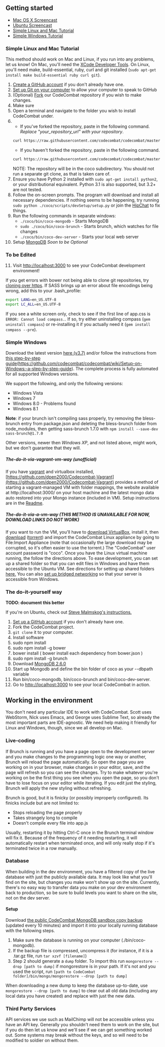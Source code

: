 ## <a name="getting_started"></a> Getting started 

* [Mac OS X Screencast](https://www.youtube.com/watch?v=fom1ksXSbKM)
* [Ubuntu Screencast](http://youtu.be/usN85KSiWUM)
* [Simple Linux and Mac Tutorial](#simplelinux)
* [Simple Windows Tutorial](#simplewindows)

### <a name="simplelinux"></a> Simple Linux and Mac Tutorial

This method should work on Mac and Linux, if you run into any problems, let us know!  On Mac, you'll need the [XCode Developer Tools](http://itunes.apple.com/us/app/xcode/id497799835?ls=1&mt=12).  On Linux, you'll need make, build-essential, ruby, curl and git installed (`sudo apt-get install make build-essential ruby curl git`).

1. [Create a GitHub account](https://github.com/join) if you don't already have one.
2. [Set up Git on your computer](https://help.github.com/articles/set-up-git/) to allow your computer to speak to GitHub
3. (Optional) [Fork](https://github.com/codecombat/codecombat/fork) our CodeCombat repository if you wish to make changes.
4. Make sure
5. Open a terminal and navigate to the folder you wish to install CodeCombat under.
6. * If you've forked the repository, paste in the following command.  *Replace "your_repository_url" with your repository*.
    ```bash
    curl https://raw.githubusercontent.com/codecombat/codecombat/master/scripts/devSetup/bootstrap.sh | bash -s your_repository_url
    ```
   * If you haven't forked the repository, paste in the following command.
    ```bash
    curl https://raw.githubusercontent.com/codecombat/codecombat/master/scripts/devSetup/bootstrap.sh | bash
    ```
    NOTE: The repository will be in the coco subdirectory.  You should not run a separate git clone, as that is taken care of.
7. Ensure you have Python 2 installed with `sudo apt-get install python2`, or your distributional equivalent.  Python 3.1 is also supported, but 3.2+ are not tested.
8. Follow the on-screen prompts.  The program will download and install all necessary dependencies.  If nothing seems to be happening, try running `sudo python ./coco/scripts/devSetup/setup.py` or join the [HipChat](www.hipchat.com/g3plnOKqa) to fix things.
9.  Run the following commands in separate windows:
    * `./coco/bin/coco-mongodb` - Starts MongoDB
    * `sudo ./coco/bin/coco-brunch` - Starts brunch, which watches for file changes 
    * `./coco/bin/coco-dev-server` - Starts your local web server
10. Setup [MongoDB](#MongoDB) *Soon to be Optional*
### To be Edited
11. Visit [http://localhost:3000](http://localhost:3000) to see your CodeCombat development environment!

If you get errors with bower not being able to clone git repositories, try [cloning over https](http://stackoverflow.com/questions/1722807/git-convert-git-urls-to-http-urls/11383587#11383587).  If SASS brings up an error about file encodings being wrong, add this to your .bash_profile:
```bash
export LANG=en_US.UTF-8
export LC_ALL=en_US.UTF-8
```
If you see a white screen only, check to see if the first line of app.css is `ERROR: Cannot load compass.`. If so, try either uninstalling compass (`gem uninstall compass`) or re-installing it if you actually need it (`gem install compass --pre`).

### <a name="simplewindows"><a name="windows_details"></a></a> Simple Windows

Download the latest version [here (v3.7)](https://dl.dropboxusercontent.com/u/138899/GitHub%20Wikis/coco-dev-win-setup-3.7.zip) and/or follow the instructions from [this step-by-step guide](#Setup-on-Windows:-a-step-by-step-guide)(https://github.com/codecombat/codecombat/wiki/Setup-on-Windows:-a-step-by-step-guide). The complete process is fully automated for all supported Windows versions.

We support the following, and only the following versions:
* Windows Vista
* Windows 7
* Windows 8.0 - Problems found
* Windows 8.1


**Note**: if your brunch isn't compiling sass properly, try removing the bless-brunch entry from package.json and deleting the bless-brunch folder from node_modules, then getting sass-brunch 1.7.0 with `npm install --save-dev sass-brunch@1.7.0`

Other versions, newer then _Windows XP_, and not listed above, might work, but we don't guarantee that they will.
##### The-do-it-via-vagrant-vm-way (unofficial)
If you have [vagrant](http://www.vagrantup.com/) and virtualbox installed, [https://github.com/dpen2000/Codecombat-Vagrant](https://github.com/dpen2000/Codecombat-Vagrant) provides a method of starting a vagrant-managed VM with folder mappings, the website available at http://localhost:3000/ on your host machine and the latest mongo data auto restored into your Mongo instance (included in VM). Setup instructions are in the [Readme](https://github.com/dpen2000/Codecombat-Vagrant/blob/master/README.md).  
##### The-do-it-via-a-vm-way (THIS METHOD IS UNAVAILABLE FOR NOW, DOWNLOAD LINKS DO NOT WORK)
If you want to run the VM, you'll have to [download VirtualBox](http://download.virtualbox.org/virtualbox/4.3.6/VirtualBox-4.3.6-91406-Win.exe), install it, then [download](https://s3.amazonaws.com/CodeCombatLargeFiles/CoCoLinux.ova) ([torrent](https://s3.amazonaws.com/CodeCombatLargeFiles/CoCoLinux.ova?torrent)) and import the CodeCombat Linux appliance by going to File:Import Appliance (note that occasionally the large download may be corrupted, so it's often easier to use the torrent.) The "CodeCombat" user account password is "coco". Once you have the Linux virtual machine running, the follow the directions above. To ease development, you can set up a shared folder so that you can edit files in Windows and have them accessible to the Ubuntu VM. See directions for setting up shared folders [here.](http://mikesmithers.wordpress.com/2011/03/23/installing-ubuntu-in-virtualbox-on-a-windows-7-host/#attachment_898) You can also [set up bridged networking](http://askubuntu.com/questions/196118/how-to-access-localhost-on-virtualbox-host-machine) so that your server is accessible from Windows.


### The do-it-yourself way

**TODO: document this better**

If you're on Ubuntu, check out [Steve Malmskog's instructions.](https://github.com/codecombat/codecombat/wiki/Ubuntu-Development-Environment-Setup-Instructions)

1. [Set up a GitHub account](https://help.github.com/articles/set-up-git) if you don't already have one.
1. Fork the CodeCombat project.
1. `git clone` it to your computer.
1. Install software
  1. sudo npm install
  1. sudo npm install -g bower
  1. bower install ( bower install each dependency from bower.json )
  1. sudo npm install -g brunch
  1. Download [MongoDB 2.6.0](http://www.mongodb.org/downloads)
  1. Start up Mongodb and define the bin folder of coco as your --dbpath variable
1. Run bin/coco-mongodb, bin/coco-brunch and bin/coco-dev-server.
1. Go to [http://localhost:3000](http://localhost:3000) to see your local CodeCombat in action.

## Working in the environment

You don't need any particular IDE to work with CodeCombat. Scott uses WebStorm, Nick uses Emacs, and George uses Sublime Text, so already the most important parts are IDE-agnostic. We need help making it friendly for Linux and Windows, though, since we all develop on Mac.

### Live-coding

If Brunch is running and you have a page open to the development server and you make changes to the programming logic one way or another, Brunch will reload the page automatically. So open the page you are working on in your browser, make changes in your editor, save, and the page will refresh so you can see the changes. Try to make whatever you're working on be the first thing you see when you open the page, so you don't have to lose focus on your editor while iterating. If you edit just the styling, Brunch will apply the new styling without refreshing.

Brunch is good, but it is finicky (or possibly improperly configured). Its finicks include but are not limited to:

* Stops reloading the page properly
* Takes strangely long to compile
* Doesn't compile every file into app.js

Usually, restarting it by hitting Ctrl-C once in the Brunch terminal window will fix it. Because of the frequency of it needing restarting, it will automatically restart when terminated once, and will only really stop if it's terminated twice in a row manually.

### Database

When building in the dev environment, you have a filtered copy of the live database with just the publicly available data. It may look like what you'll find on the site, but changes you make won't show up on the site. Currently, there's no easy way to transfer data you make on your dev environment back to production, so be sure to build levels you want to share on the site, not on the dev server.

#### Setup
Download [the public CodeCombat MongoDB sandbox copy backup](http://54.91.159.37/dump.tar.gz) (updated every 10 minutes) and import it into your locally running database with the following steps. 

1. Make sure the database is running on your computer (./bin/coco-mongodb).
2. If the backup file is compressed, uncompress it (for instance, if it is a .tar.gz file, run `tar xzvf [filename]`) 
3. Step 2 should generate a `dump` folder. To import this run `mongorestore --drop [path to dump]` if mongorestore is in your path. If it's not and you used the script, run `[path to CodeCombat folder]/bin/mongo/mongorestore --drop [path to dump]`

When downloading a new dump to keep the database up-to-date, use `mongorestore --drop [path to dump]` to clear out all old data (including any local data you have created) and replace with just the new data.

### Third Party Services

API services we use such as MailChimp will not be accessible unless you have an API key. Generally you shouldn't need them to work on the site, but if you do then let us know and we'll see if we can get something worked out. Some systems may break without the keys, and so will need to be modified to soldier on without them.